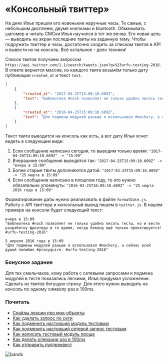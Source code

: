 # «Консольный твиттер»

На днях Илье пришли его новенькие наручные часы. Те самые,
с небольшим дисплеем, двумя кнопками и bluetooth. Обманывать шагомер и читать
СМСки Илья научился в тот же вечер. Его новая цель — выводить на экран
последние твиты на заданную тему. Чтобы подружить твиттер и часы, достаточно
сходить за списком твитов в API и вывести их на консоль. Всё остальное - дело техники!

Список твитов получаем запросом `https://api.twitter.com/1.1/search/tweets.json?q=%23urfu-testing-2016`.
В ответе вернется массив, из каждого твита возьмём только дату публикации `created_at` и текст `text`.
```json
[
    {
        "created_at": "2017-04-25T15:09:10.609Z",
        "text": "Библиотека #nock позволяет не только удобно писать тесты, но и вести разработку фронтеда, в то время, когда бекенд ещё только проектируется! #urfu-testing-2016"
    },
    {
        "created_at": "2016-04-25T15:09:10.609Z",
        "text": "Для подмены модулей раньше я использовал #mockery, а сейчас всей душой полюбил #proxyquire. #urfu-testing-2016"
    }
]
```

Текст твита выводится на консоль как есть, а вот дату Илья хочет видеть в следующем виде:
  1. Если сообщение написано сегодня, то выводим только время: `"2017-04-26T15:09:10.609Z" -> "15:09"`
  2. Вчерашние сообщения выводятся так: `"2017-04-25T15:09:10.609Z" -> "вчера в 15:09"`
  3. Более старые твиты дополняются датой: `"2017-03-25T15:09:10.609Z" -> "25 марта в 15:09"`
  4. Если сообщение написано в плошлом году, то это нужно обязательно упомянуть: `"2016-03-25T16:09:10.609Z" -> "25 марта 2016 года в 15:09"`

Форматирование даты нужно реализовать в файле `formatDate.js`. Работу с API
твиттера и консольный вывод пишем в `twitter.js`. В нашем примере на консоли
будет следующий текст:
```
вчера в 15:09
"Библиотека #nock позволяет не только удобно писать тесты, но и вести разработку фронтеда в то время, когда бекенд ещё только проектируется! #urfu-testing-2016"

5 апреля 2016 года в 15:09
"Для подмены модулей раньше я использовал #mockery, а сейчас всей душой полюбил #proxyquire. #urfu-testing-2016"
```

### Бонусное задание
Для тех смельчаков, кому работа с сетевыми запросами и подмена модулей в тесте
показались легкими, Илья придумал усложнение. Сделать из твитов бегущую строку.
Для этого нужно выводить на консоль по одному символу раз в 100ms.

### Почитать
  * [Слайды лекции про мок-объекты](https://urfu-2016.github.io/testing-slides/06-mock/#/)
  * [Как сделать запрос по сети](https://www.npmjs.com/package/request)
  * [Как подменить настоящий модуль тестовым](https://www.npmjs.com/package/proxyquire)
  * [Как подменить настоящий сетевой запрос тестовым](https://www.npmjs.com/package/nock)
  * [Как написать тестовый модуль проще](http://sinonjs.org/)
  * [Как делать операции раз в 100ms](https://learn.javascript.ru/settimeout-setinterval)
  * [Как отправить пуллреквест](https://urfu-2016.github.io/javascript-slides/01-intro/#/37)

![bands](https://cloud.githubusercontent.com/assets/1654243/25427135/14363a82-2a8b-11e7-85a3-b8b5e0c97b3a.jpg)
